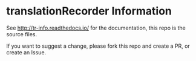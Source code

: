 # translationRecorder Information

See http://tr-info.readthedocs.io/ for the documentation, this repo is the source files.

If you want to suggest a change, please fork this repo and create a PR, or create an Issue.

